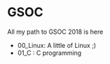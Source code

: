 # GSOC
All my path to GSOC 2018 is here

   * 00_Linux: A little of Linux ;)
   * 01_C : C programming

